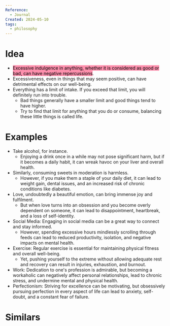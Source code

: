 ```yaml
---
Reference:
  - Journal
Created: 2024-05-10
tags:
  - philosophy
---
```

# Idea

* <mark style="background: #FF5582A6;">Excessive indulgence in anything, whether it is considered as good or bad, can have negative repercussions</mark>. 
* Excessiveness, even in things that may seem positive, can have detrimental effects on our well-being.
* Everything has a limit of intake. If you exceed that limit, you will definitely run into trouble. 
	* Bad things generally have a smaller limit and good things tend to have higher. 
	* Try to find that limit for anything that you do or consume, balancing these little things is called life.

# Examples

- Take alcohol, for instance. 
	- Enjoying a drink once in a while may not pose significant harm, but if it becomes a daily habit, it can wreak havoc on your liver and overall health.
- Similarly, consuming sweets in moderation is harmless. 
	- However, if you make them a staple of your daily diet, it can lead to weight gain, dental issues, and an increased risk of chronic conditions like diabetes.
- Love, undoubtedly a beautiful emotion, can bring immense joy and fulfilment. 
	- But when love turns into an obsession and you become overly dependent on someone, it can lead to disappointment, heartbreak, and a loss of self-identity.
- Social Media: Engaging in social media can be a great way to connect and stay informed. 
	- However, spending excessive hours mindlessly scrolling through feeds can lead to reduced productivity, isolation, and negative impacts on mental health.
- Exercise: Regular exercise is essential for maintaining physical fitness and overall well-being.
	- Yet, pushing yourself to the extreme without allowing adequate rest and recovery can result in injuries, exhaustion, and burnout.
- Work: Dedication to one's profession is admirable, but becoming a workaholic can negatively affect personal relationships, lead to chronic stress, and undermine mental and physical health.
- Perfectionism: Striving for excellence can be motivating, but obsessively pursuing perfection in every aspect of life can lead to anxiety, self-doubt, and a constant fear of failure.

# Similars

